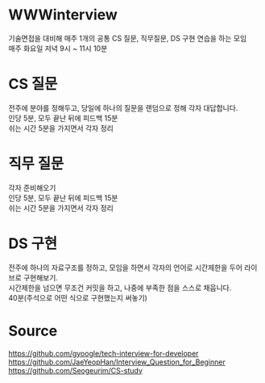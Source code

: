 # WWWinterview
기술면접을 대비해 매주 1개의 공통 CS 질문, 직무질문, DS 구현 연습을 하는 모임  
매주 화요일 저녁 9시 ~  11시 10분
  
# CS 질문  
전주에 분야를 정해두고, 당일에 하나의 질문을 랜덤으로 정해 각자 대답합니다.  
인당 5분, 모두 끝난 뒤에 피드백 15분  
쉬는 시간 5분을 가지면서 각자 정리  
  
# 직무 질문
각자 준비해오기  
인당 5분, 모두 끝난 뒤에 피드백 15분  
쉬는 시간 5분을 가지면서 각자 정리  
  
# DS 구현
전주에 하나의 자료구조를 정하고, 모임을 하면서 각자의 언어로 시간제한을 두어 라이브로 구현해보기.  
시간제한을 넘으면 무조건 커밋을 하고, 나중에 부족한 점을 스스로 채웁니다.  
40분(주석으로 어떤 식으로 구현했는지 써놓기)  
  
# Source  
https://github.com/gyoogle/tech-interview-for-developer  
https://github.com/JaeYeopHan/Interview_Question_for_Beginner  
https://github.com/Seogeurim/CS-study
